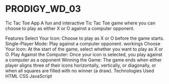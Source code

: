 # PRODIGY_WD_03
Tic Tac Toe App
A fun and interactive Tic Tac Toe game where you can choose to play as either X or O against a computer opponent.

Features
Select Your Icon: Choose to play as X or O before the game starts.
Single-Player Mode: Play against a computer opponent.
workings
Choose Your Icon: At the start of the game, select whether you want to play as X or O.
Play Against the Computer: Once your icon is selected, you play against a computer as a opponent
Winning the Game: The game ends when either player aligns three of their icons horizontally, vertically, or diagonally, or when all squares are filled with no winner (a draw).
Technologies Used
HTML
CSS
JavaScript
